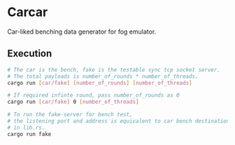 # Carcar
Car-liked benching data generator for fog emulator.

## Execution
```bash
# The car is the bench, fake is the testable sync tcp socket server.
# The total payloads is number_of_rounds * number_of_threads.
cargo run [car/fake] [number_of_rounds] [number_of_threads]

# If required infinte round, pass number_of_rounds as 0
cargo run [car/fake] 0 [number_of_threads]

# To run the fake-server for bench test,
# the listening port and address is equivalent to car bench destination,
# in lib.rs.
cargo run fake
```

